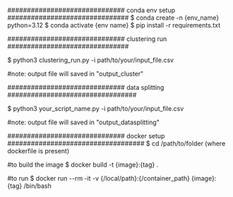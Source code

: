 ##############################  conda env setup ###############################
$ conda create -n {env_name} python=3.12
$ conda activate {env name}
$ pip install -r requirements.txt

##############################  clustering run  ###############################

$ python3 clustering_run.py -i path/to/your/input_file.csv

#note: output file will saved in "output_cluster"

############################## data splitting #################################

$ python3 your_script_name.py -i path/to/your/input_file.csv

#note: output file will saved in "output_datasplitting"

############################## docker setup  ###################################
$ cd /path/to/folder (where dockerfile is present)

#to build the image
$ docker build -t {image}:{tag} .

#to run 
$ docker run --rm -it -v {/local/path}:{/container_path} {image}:{tag} /bin/bash




